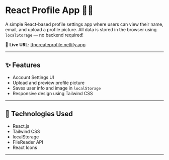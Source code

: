 # React Profile App 🧑‍💻

A simple React-based profile settings app where users can view their name, email, and upload a profile picture. All data is stored in the browser using `localStorage` — no backend required!

🔗 **Live URL**: [ttpcreateprofile.netlify.app](https://ttpcreateprofile.netlify.app)

---

## ✨ Features

-  Account Settings UI
-  Upload and preview profile picture
-  Saves user info and image in `localStorage`
-  Responsive design using Tailwind CSS
  

---


## 🔧 Technologies Used

- React.js
- Tailwind CSS
- localStorage
- FileReader API
- React Icons

---
